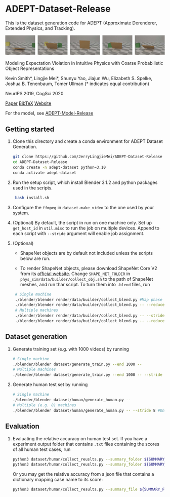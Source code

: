 # ADEPT-Dataset-Release

This is the dataset generation code for ADEPT (Approximate Derenderer, Extended Physics, and Tracking).

![](assets/data.jpg)

Modeling Expectation Violation in Intuitive Physics with Coarse Probabilistic Object Representations

Kevin Smith*, Lingjie Mei*, Shunyu Yao, Jiajun Wu, Elizabeth S. Spelke, Joshua B. Tenenbaum, Tomer Ullman  (* indicates equal contribution)

NeurIPS 2019, CogSci 2020

[Paper](http://physadept.csail.mit.edu/papers/adept.pdf) [BibTeX](http://physadept.csail.mit.edu/bibtex/adept.bib) [Website](http://physadept.csail.mit.edu/)

For the model, see [ADEPT-Model-Release](https://github.com/JerryLingjieMei/ADEPT-Model-Release)
 
## Getting started

1. Clone this directory and create a conda environment for ADEPT Dataset Generation.

    ```bash
    git clone https://github.com/JerryLingjieMei/ADEPT-Dataset-Release
    cd ADEPT-Dataset-Release
    conda create -n adept-dataset python=3.10
    conda activate adept-dataset
    ```

2. Run the setup script, which install Blender 3.1.2 and python packages used in the scripts.
   ```bash
    bash install.sh
    ```
3. Configure the `ffmpeg` in `dataset.make_video` to the one used by your system.
1. (Optional) By default, the script in run on one machine only. Set up `get_host_id` in `util.misc` to run the job on multiple devices. Append to each script with `--stride` argument will enable job assignment.
2. (Optional) 
    + ShapeNet objects are by default not included unless the scripts below are run.

    + To render ShapeNet objects, please download ShapeNet Core V2 from its [official website](https://www.shapenet.org/). 
Change `SHAPE_NET_FOLDER` in `phys_sim/data/builder/collect_obj.sh` to the path of ShapeNet meshes, and run thar script. To turn them into `.blend` files, run
   ```bash
    # Single machine
    ./blender/blender render/data/builder/collect_blend.py #Map phase
    ./blender/blender render/data/builder/collect_blend.py -- --reduce #Reduce phase
    # Multiple machines
    ./blender/blender render/data/builder/collect_blend.py -- --stride 8 #On each machine
    ./blender/blender render/data/builder/collect_blend.py -- --reduce --stride 8 #On a single machine
    ```
    
## Dataset generation
1. Generate training set (e.g. with 1000 videos) by running
    ```bash
    # Single machine
    ./blender/blender dataset/generate_train.py --end 1000 --
    # Multiple machines
    ./blender/blender dataset/generate_train.py --end 1000 -- --stride 8 #On each machine
    ```
    
1. Generate human test set by running
    ```bash
    # Single machine
    ./blender/blender dataset/human/generate_human.py --
    # Multiple (e.g. 8) machines
    ./blender/blender dataset/human/generate_human.py -- --stride 8 #On each machine
    ```

## Evaluation

1. Evaluating the relative accuracy on human test set. 
If you have a experiment output folder that contains `.txt` files containing the scores of all human test cases, run
    ```bash
    python3 dataset/human/collect_reuslts.py --summary_folder ${SUMMARY_FOLDER} #Score in SUMMARY_FOLDER/results
    python3 dataset/human/collect_reuslts.py --summary_folder ${SUMMARY_FOLDER} --output_folder ${OUTPUT_FOLDER} #Custom output folder
    ```
    Or you may get the relative accuracy from a json file that contains a dictionary mapping case name to its score:
    ```bash
    python3 dataset/human/collect_results.py --summary_file ${SUMMARY_FILE} --output_folder ${OUTPUT_FOLDER} #Custom output folder
    ```

